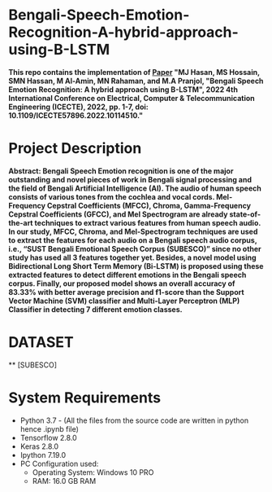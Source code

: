 # Bengali-Speech-Emotion-Recognition-A-hybrid-approach-using-B-LSTM

**This repo contains the implementation of [**Paper**](https://ieeexplore.ieee.org/abstract/document/10114510) "MJ Hasan, MS Hossain, SMN Hassan, M Al-Amin, MN Rahaman, and M.A Pranjol, "Bengali Speech Emotion Recognition: A hybrid approach using B-LSTM", 2022 4th International Conference on Electrical, Computer & Telecommunication Engineering (ICECTE), 2022, pp. 1-7, doi: 10.1109/ICECTE57896.2022.10114510."**
# Project Description

**Abstract: Bengali Speech Emotion recognition is one of the major outstanding and novel pieces of work in Bengali signal processing and the field of Bengali Artificial Intelligence (AI). The audio of human speech consists of various tones from the cochlea and vocal cords. Mel-Frequency Cepstral Coefficients (MFCC), Chroma, Gamma-Frequency Cepstral Coefficients (GFCC), and Mel Spectrogram are already state-of-the-art techniques to extract various features from human speech audio. In our study, MFCC, Chroma, and Mel-Spectrogram techniques are used to extract the features for each audio on a Bengali speech audio corpus, i.e., “SUST Bengali Emotional Speech Corpus (SUBESCO)” since no other study has used all 3 features together yet. Besides, a novel model using Bidirectional Long Short Term Memory (Bi-LSTM) is proposed using these extracted features to detect different emotions in the Bengali speech corpus. Finally, our proposed model shows an overall accuracy of 83.33% with better average precision and f1-score than the Support Vector Machine (SVM) classifier and Multi-Layer Perceptron (MLP) Classifier in detecting 7 different emotion classes.**

# DATASET
** [SUBESCO]

# System Requirements
- Python 3.7 - (All the files from the source code are written in python hence .ipynb file)
- Tensorflow 2.8.0
- Keras 2.8.0
- Ipython 7.19.0
- PC Configuration used:
  * Operating System: Windows 10 PRO
  * RAM: 16.0 GB RAM
  
